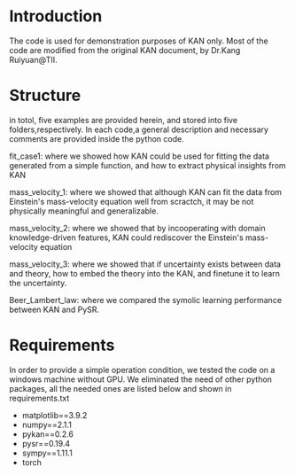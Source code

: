 # Introduction

The code is used for demonstration purposes of KAN only.
Most of the code are modified from the original KAN document, by Dr.Kang Ruiyuan@TII.

# Structure
in totol, five examples are provided herein, and stored into five folders,respectively. In each code,a general description and necessary comments are provided inside the python code.

fit_case1: where we showed how KAN could be used for fitting the data generated from a simple function, and how to extract physical insights from KAN

mass_velocity_1: where we showed that although KAN can fit the data from Einstein's mass-velocity equation well from scractch, it may be not physically meaningful and generalizable.

mass_velocity_2: where we showed that by incooperating with domain knowledge-driven features, KAN could rediscover the Einstein's mass-velocity equation

mass_velocity_3: where we showed that if uncertainty exists between data and theory, how to embed the theory into the KAN, and finetune it to learn the uncertainty.

Beer_Lambert_law: where we compared the symolic learning performance between KAN and PySR.

# Requirements
In order to provide a simple operation condition, we tested the code on a windows machine without GPU.
We eliminated the need of other python packages, all the needed ones are listed below and shown in requirements.txt
* matplotlib==3.9.2
* numpy==2.1.1
* pykan==0.2.6
* pysr==0.19.4
* sympy==1.11.1
* torch